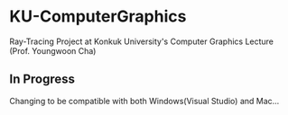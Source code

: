 # KU-ComputerGraphics
Ray-Tracing Project at Konkuk University's Computer Graphics Lecture (Prof. Youngwoon Cha)

## In Progress
Changing to be compatible with both Windows(Visual Studio) and Mac...
